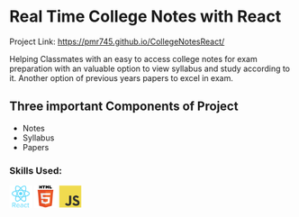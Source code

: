 # Real Time College Notes with React

Project Link: https://pmr745.github.io/CollegeNotesReact/

<p>Helping Classmates with an easy to access college notes for exam preparation with an valuable option to view syllabus and study according to it. Another option of previous years papers to excel in exam.</p>
<h2>Three important Components of Project</h2>
<ul>
  <li>Notes</li>
  <li>Syllabus</li>
  <li>Papers</li>
</ul>

<h3>Skills Used:</h3>
<p>
   <img src="https://raw.githubusercontent.com/devicons/devicon/master/icons/react/react-original-wordmark.svg" alt="react" width="40" height="40"/>
<img src="https://raw.githubusercontent.com/devicons/devicon/master/icons/html5/html5-original-wordmark.svg" alt="html5" width="40" height="40"/>
  <img src="https://raw.githubusercontent.com/devicons/devicon/master/icons/javascript/javascript-original.svg" alt="javascript" width="40" height="40"/> 
</p>
